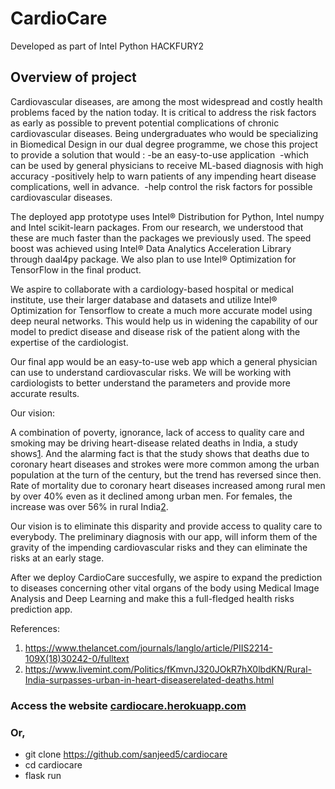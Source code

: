 # CardioCare

Developed as part of Intel Python HACKFURY2

## Overview of project

Cardiovascular diseases, are among the most widespread and costly health problems faced by the nation today. It is critical to address the risk factors as early as possible to prevent potential complications of chronic cardiovascular diseases. 
Being undergraduates who would be specializing in Biomedical Design in our dual degree programme, we chose this project to provide a solution that would :
-be an easy-to-use application 
-which can be used by general physicians to receive ML-based diagnosis with high accuracy
-positively help to warn patients of any impending heart disease complications, well in advance. 
-help control the risk factors for possible cardiovascular diseases.

The deployed app prototype uses Intel® Distribution for Python, Intel numpy and Intel scikit-learn packages. From our research, we understood that these are much faster than the packages we previously used. The speed boost was achieved using Intel® Data Analytics Acceleration Library through daal4py package. We also plan to use Intel® Optimization for TensorFlow in the final product.

We aspire to collaborate with a cardiology-based hospital or medical institute, use their larger database and datasets and utilize Intel® Optimization for Tensorflow to create a much more accurate model using deep neural networks. This would help us in widening the capability of our model to predict disease and disease risk of the patient along with the expertise of the cardiologist.

Our final app would be an easy-to-use web app which a general physician can use to understand cardiovascular risks. We will be working with cardiologists to better understand the parameters and provide more accurate results.

Our vision:

A combination of poverty, ignorance, lack of access to quality care and smoking may be driving heart-disease related deaths in India, a study shows[1](https://www.thelancet.com/journals/langlo/article/PIIS2214-109X(18)30242-0/fulltext). And the alarming fact is that the study shows that deaths due to coronary heart diseases and strokes were more common among the urban population at the turn of the century, but the trend has reversed since then. Rate of mortality due to coronary heart diseases increased among rural men by over 40% even as it declined among urban men. For females, the increase was over 56% in rural India[2](https://www.livemint.com/Politics/fKmvnJ320JOkR7hX0lbdKN/Rural-India-surpasses-urban-in-heart-diseaserelated-deaths.html).

Our vision is to eliminate this disparity and provide access to quality care to everybody. The preliminary diagnosis with our app, will inform them of the gravity of the impending cardiovascular risks and they can eliminate the risks at an early stage.

After we deploy CardioCare succesfully, we aspire to expand the prediction to diseases concerning other vital organs of the body using Medical Image Analysis and Deep Learning and make this a full-fledged health risks prediction app.


References:
1. https://www.thelancet.com/journals/langlo/article/PIIS2214-109X(18)30242-0/fulltext
2. https://www.livemint.com/Politics/fKmvnJ320JOkR7hX0lbdKN/Rural-India-surpasses-urban-in-heart-diseaserelated-deaths.html



### Access the website [cardiocare.herokuapp.com](http://cardiocare.herokuapp.com)

### Or,

- git clone https://github.com/sanjeed5/cardiocare
- cd cardiocare
- flask run
